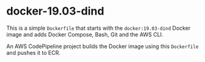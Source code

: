 # docker-19.03-dind

This is a simple `Dockerfile` that starts with the `docker:19.03-dind` Docker image and adds Docker Compose, Bash, Git and the AWS CLI.

An AWS CodePipeline project builds the Docker image using this `Dockerfile` and pushes it to ECR.
